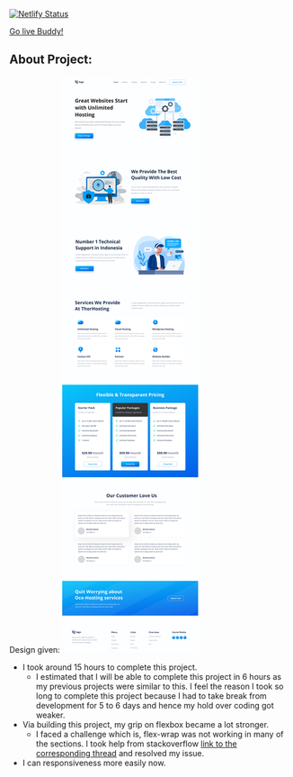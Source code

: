 [![Netlify Status](https://api.netlify.com/api/v1/badges/08792b0d-05a4-4f99-97ad-0f08934f1468/deploy-status)](https://app.netlify.com/sites/tushar-ojha-web-design-landing-page/deploys)


[Go live Buddy!](https://tushar-ojha-hosting-landing-page.netlify.app/)

## About Project:


Design given:
![Design](/Design.png)


- I took around 15 hours to complete this project.
  - I estimated that I will be able to complete this project in 6 hours as my previous projects were similar to this. I feel the reason I took so long to complete this project because I had to take break from development for 5 to 6 days and hence my hold over coding got weaker. 
- Via building this project, my grip on flexbox became a lot stronger.
  - I faced a challenge which is, flex-wrap was not working in many of the sections. I took help from stackoverflow [link to the corresponding thread](https://stackoverflow.com/questions/44135352/flex-wrap-is-not-wrapping-when-i-reduce-the-window-size) and resolved my issue.
- I can responsiveness more easily now.

